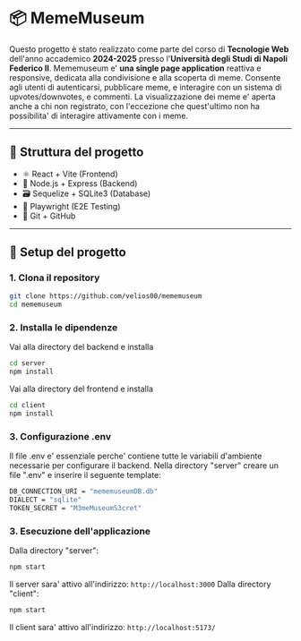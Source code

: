 # 📦 MemeMuseum

Questo progetto è stato realizzato come parte del corso di __Tecnologie Web__ dell'anno accademico __2024-2025__ presso l'__Università degli Studi di Napoli Federico II__.
Mememuseum e' __una single page application__ reattiva e responsive, dedicata alla condivisione e alla scoperta di meme.
Consente agli utenti di autenticarsi, pubblicare meme, e interagire con un sistema di upvotes/downvotes, e commenti.
La visualizzazione dei meme e' aperta anche a chi non registrato, con l'eccezione che quest'ultimo non ha possibilita' di interagire attivamente con i meme.

---

## 🚀 Struttura del progetto

- ⚛️ React + Vite (Frontend)
- 🧠 Node.js + Express (Backend)
- 🗃️ Sequelize + SQLite3 (Database)
- 🧪 Playwright (E2E Testing)
- 🐙 Git + GitHub

---

## 🔧 Setup del progetto

### 1. Clona il repository

```bash
git clone https://github.com/velios00/mememuseum
cd mememuseum
```
### 2. Installa le dipendenze
Vai alla directory del backend e installa
```bash
cd server
npm install
```
Vai alla directory del frontend e installa
```bash
cd client
npm install
```
### 3. Configurazione .env
Il file .env e' essenziale perche' contiene tutte le variabili d'ambiente necessarie per configurare il backend.
Nella directory "server" creare un file ".env" e inserire il seguente template:
```bash
DB_CONNECTION_URI = "mememuseumDB.db"
DIALECT = "sqlite"
TOKEN_SECRET = "M3meMuseumS3cret"
```
### 3. Esecuzione dell'applicazione
Dalla directory "server":
```bash
npm start
```
Il server sara' attivo all'indirizzo: `http://localhost:3000`
Dalla directory "client":
```bash
npm start
```
Il client sara' attivo all'indirizzo: `http://localhost:5173/`
